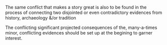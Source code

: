 The same conflict that makes a story great is also to be found in the process of connecting two disjointed or even contradictory evidences from history, archaeology &/or tradition

The conflicting significant projected consequences of the, many-a-times minor, conflicting evidences should be set up at the begining to garner interest.
